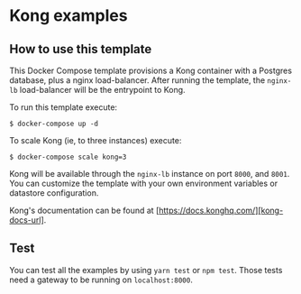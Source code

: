 # Kong examples

## How to use this template

This Docker Compose template provisions a Kong container with a Postgres
database, plus a nginx load-balancer. After running the template, the
`nginx-lb` load-balancer will be the entrypoint to Kong.

To run this template execute:

```shell
$ docker-compose up -d
```

To scale Kong (ie, to three instances) execute:

```shell
$ docker-compose scale kong=3
```

Kong will be available through the `nginx-lb` instance on port `8000`, and `8001`. You can customize the template with your own environment variables or datastore configuration.

Kong's documentation can be found at [https://docs.konghq.com/][kong-docs-url].

## Test

You can test all the examples by using `yarn test` or `npm test`.
Those tests need a gateway to be running on `localhost:8000`.
